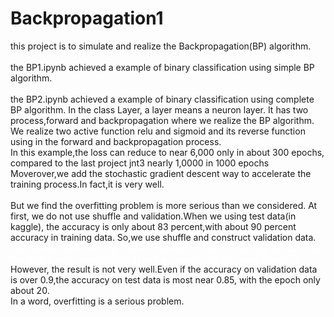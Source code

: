 # Backpropagation1
this project is to simulate and realize the Backpropagation(BP) algorithm.
<br><br>
the BP1.ipynb achieved a example of binary classification using simple BP algorithm.
<br>
<br>
the BP2.ipynb achieved a example of binary classification using complete BP algorithm.
In the class Layer, a layer means a neuron layer.
It has two process,forward and backpropagation where we realize the BP algorithm.
We realize two active function relu and sigmoid and its reverse function using in 
the forward and backpropagation process.
<br>
In this example,the loss can reduce to near 6,000 only in about 300 epochs,
compared to the last project jnt3 
nearly 1,0000 in 1000 epochs
<br>
Moverover,we add the stochastic gradient descent way to accelerate the training
process.In fact,it is very well.
<br>
<br>
But we find the overfitting problem is more serious than we considered.
At first, we do not use shuffle and validation.When we using test data(in kaggle),
the accuracy is only about 83 percent,with about 90 percent accuracy in training data.
So,we use shuffle and construct validation data.
<font color='#ffffff'>
We use the shuffle wrong.Shuffle is random in the first dim,but we construct the
data_x with shape(dim,n).In fact we should use the shuffle(data.T)
</font>
<br>
However, the result is not very well.Even if the accuracy on validation data is over
0.9,the accuracy on test data is most near 0.85, with the epoch only about 20.
<br>
In a word, overfitting is a serious problem.

